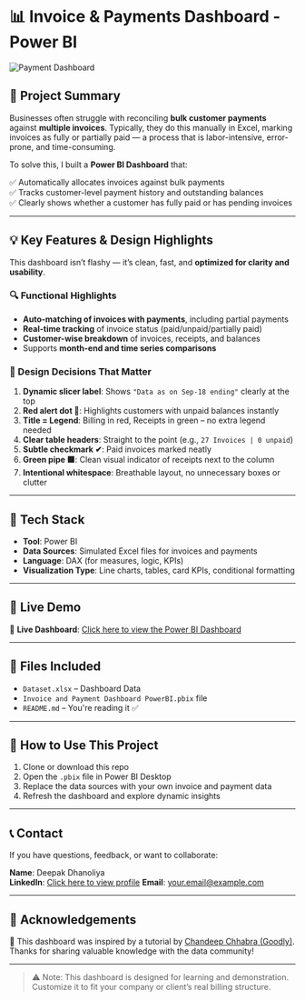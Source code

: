 # 📊 Invoice & Payments Dashboard - Power BI

![Payment Dashboard](https://github.com/user-attachments/assets/3c52521e-5bf0-4a89-88b3-861c7d68ae4e)


## 📌 Project Summary

Businesses often struggle with reconciling **bulk customer payments** against **multiple invoices**. Typically, they do this manually in Excel, marking invoices as fully or partially paid — a process that is labor-intensive, error-prone, and time-consuming.

To solve this, I built a **Power BI Dashboard** that:

✅ Automatically allocates invoices against bulk payments  
✅ Tracks customer-level payment history and outstanding balances  
✅ Clearly shows whether a customer has fully paid or has pending invoices  

---

## 💡 Key Features & Design Highlights

This dashboard isn’t flashy — it’s clean, fast, and **optimized for clarity and usability**.

### 🔍 Functional Highlights

- **Auto-matching of invoices with payments**, including partial payments  
- **Real-time tracking** of invoice status (paid/unpaid/partially paid)  
- **Customer-wise breakdown** of invoices, receipts, and balances  
- Supports **month-end and time series comparisons**  

### 🎨 Design Decisions That Matter

1. **Dynamic slicer label**: Shows `"Data as on Sep-18 ending"` clearly at the top  
2. **Red alert dot 🔴**: Highlights customers with unpaid balances instantly  
3. **Title = Legend**: Billing in red, Receipts in green – no extra legend needed  
4. **Clear table headers**: Straight to the point (e.g., `27 Invoices | 0 unpaid`)  
5. **Subtle checkmark ✔**: Paid invoices marked neatly  
6. **Green pipe 🟩**: Clean visual indicator of receipts next to the column  
7. **Intentional whitespace**: Breathable layout, no unnecessary boxes or clutter  

---

## 🧱 Tech Stack

- **Tool**: Power BI  
- **Data Sources**: Simulated Excel files for invoices and payments  
- **Language**: DAX (for measures, logic, KPIs)  
- **Visualization Type**: Line charts, tables, card KPIs, conditional formatting  

---

## 🚀 Live Demo

🔗 **Live Dashboard**: [Click here to view the Power BI Dashboard](https://app.powerbi.com/view?r=eyJrIjoiNThhOWRkZTUtNzQzMi00NThlLWJmNGQtMzIyZGUyMTA3ZjRkIiwidCI6IjRjZmE2ZjViLTU5ZTYtNGJhOS04YmRkLTVhZjQ5ZTQ1OTI1NiJ9)

---

## 📁 Files Included

- `Dataset.xlsx` – Dashboard Data  
- `Invoice and Payment Dashboard PowerBI.pbix` file 
- `README.md` – You're reading it ✅  

---

## 🚀 How to Use This Project

1. Clone or download this repo  
2. Open the `.pbix` file in Power BI Desktop  
3. Replace the data sources with your own invoice and payment data  
4. Refresh the dashboard and explore dynamic insights

---

## 📞 Contact

If you have questions, feedback, or want to collaborate:

**Name**: Deepak Dhanoliya  
**LinkedIn**: [Click here to view profile](https://www.linkedin.com/in/deepakdhanoliya/) 
**Email**: your.email@example.com

---

## 🙏 Acknowledgements

🧠 This dashboard was inspired by a tutorial by [Chandeep Chhabra (Goodly)](https://www.youtube.com/@GoodlyChandeep).  
Thanks for sharing valuable knowledge with the data community!

---

> ⚠️ Note: This dashboard is designed for learning and demonstration. Customize it to fit your company or client’s real billing structure.

